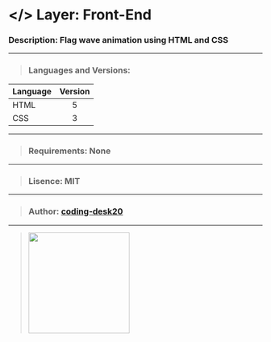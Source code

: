 # </> Layer: Front-End
### Description: Flag wave animation using HTML and CSS
---
> ### Languages and Versions:
| Language  | Version |
| --------- |:-------:|
| HTML      | 5       |
| CSS       | 3       |
---
> ### Requirements: None
---
> ###  Lisence: MIT
---
> ### Author: [coding-desk20](https://github.com/coding-desk20)
---
> <img src="https://camo.githubusercontent.com/3ba8042b343d12b84b85d2e6563376af4150f9cd09e72428349c1656083c8b5a/68747470733a2f2f63646e2e6275796d6561636f666665652e636f6d2f627574746f6e732f64656661756c742d6f72616e67652e706e67" alt="" data-canonical-src="https://cdn.buymeacoffee.com/buttons/default-orange.png" width="200px">
